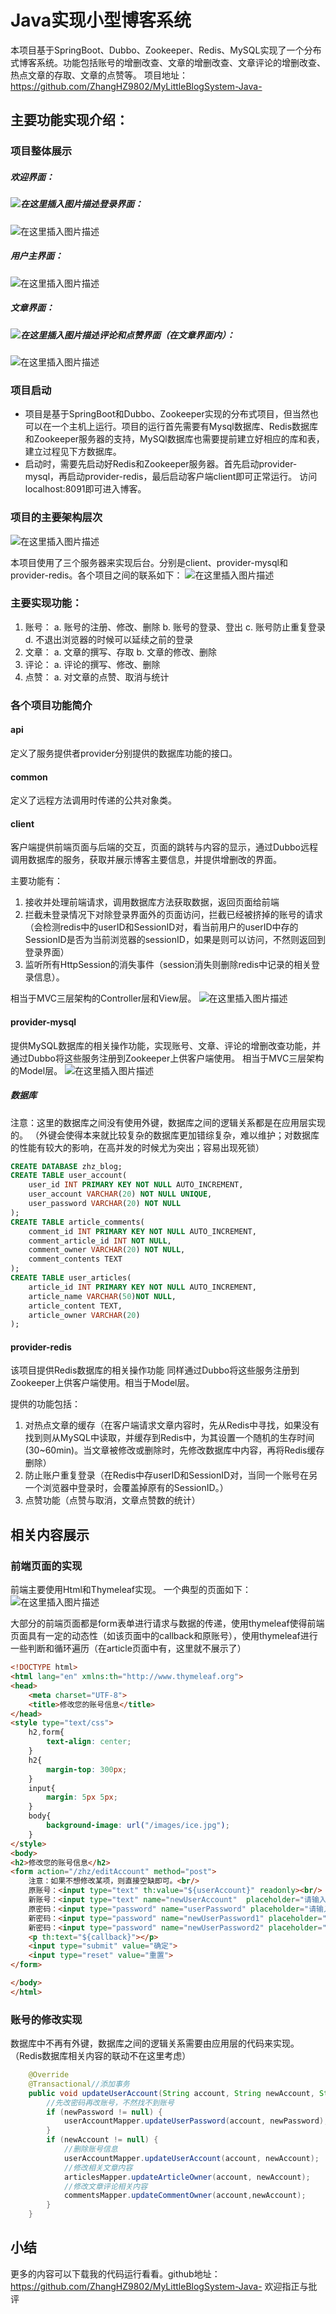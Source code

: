 # Java实现小型博客系统
本项目基于SpringBoot、Dubbo、Zookeeper、Redis、MySQL实现了一个分布式博客系统。功能包括账号的增删改查、文章的增删改查、文章评论的增删改查、热点文章的存取、文章的点赞等。
项目地址：https://github.com/ZhangHZ9802/MyLittleBlogSystem-Java-

## 主要功能实现介绍：
### 项目整体展示
##### 欢迎界面：
##### ![在这里插入图片描述](https://img-blog.csdnimg.cn/20210708220505778.png?x-oss-process=image/watermark,type_ZmFuZ3poZW5naGVpdGk,shadow_10,text_aHR0cHM6Ly9ibG9nLmNzZG4ubmV0L0xvc3RDYXREcmFnb24=,size_16,color_FFFFFF,t_70)登录界面：

![在这里插入图片描述](https://img-blog.csdnimg.cn/20210708220757158.png?x-oss-process=image/watermark,type_ZmFuZ3poZW5naGVpdGk,shadow_10,text_aHR0cHM6Ly9ibG9nLmNzZG4ubmV0L0xvc3RDYXREcmFnb24=,size_16,color_FFFFFF,t_70)

##### 用户主界面：

![在这里插入图片描述](https://img-blog.csdnimg.cn/20210708220835118.png?x-oss-process=image/watermark,type_ZmFuZ3poZW5naGVpdGk,shadow_10,text_aHR0cHM6Ly9ibG9nLmNzZG4ubmV0L0xvc3RDYXREcmFnb24=,size_16,color_FFFFFF,t_70)

##### 文章界面：

##### ![在这里插入图片描述](https://img-blog.csdnimg.cn/20210708220920216.png?x-oss-process=image/watermark,type_ZmFuZ3poZW5naGVpdGk,shadow_10,text_aHR0cHM6Ly9ibG9nLmNzZG4ubmV0L0xvc3RDYXREcmFnb24=,size_16,color_FFFFFF,t_70)评论和点赞界面（在文章界面内）：

![在这里插入图片描述](https://img-blog.csdnimg.cn/202107082214000.png?x-oss-process=image/watermark,type_ZmFuZ3poZW5naGVpdGk,shadow_10,text_aHR0cHM6Ly9ibG9nLmNzZG4ubmV0L0xvc3RDYXREcmFnb24=,size_16,color_FFFFFF,t_70)


### 项目启动
- 项目是基于SpringBoot和Dubbo、Zookeeper实现的分布式项目，但当然也可以在一个主机上运行。项目的运行首先需要有Mysql数据库、Redis数据库和Zookeeper服务器的支持，MySQl数据库也需要提前建立好相应的库和表，建立过程见下方数据库。
- 启动时，需要先启动好Redis和Zookeeper服务器。首先启动provider-mysql，再启动provider-redis，最后启动客户端client即可正常运行。 访问localhost:8091即可进入博客。

### 项目的主要架构层次
![在这里插入图片描述](https://img-blog.csdnimg.cn/20210708210358405.png)

本项目使用了三个服务器来实现后台。分别是client、provider-mysql和provider-redis。各个项目之间的联系如下：
![在这里插入图片描述](https://img-blog.csdnimg.cn/20210708210218725.png?x-oss-process=image/watermark,type_ZmFuZ3poZW5naGVpdGk,shadow_10,text_aHR0cHM6Ly9ibG9nLmNzZG4ubmV0L0xvc3RDYXREcmFnb24=,size_16,color_FFFFFF,t_70)
### 主要实现功能：
1. 账号：
	a. 账号的注册、修改、删除
	b. 账号的登录、登出
	c. 账号防止重复登录
	d. 不退出浏览器的时候可以延续之前的登录
2. 文章：
	a. 文章的撰写、存取
	b. 文章的修改、删除
3. 评论：
	a. 评论的撰写、修改、删除
4. 点赞：
	a. 对文章的点赞、取消与统计
### 各个项目功能简介
#### api
定义了服务提供者provider分别提供的数据库功能的接口。
#### common
定义了远程方法调用时传递的公共对象类。
#### client
客户端提供前端页面与后端的交互，页面的跳转与内容的显示，通过Dubbo远程调用数据库的服务，获取并展示博客主要信息，并提供增删改的界面。

主要功能有：
 1. 接收并处理前端请求，调用数据库方法获取数据，返回页面给前端
 2. 拦截未登录情况下对除登录界面外的页面访问，拦截已经被挤掉的账号的请求（会检测redis中的userID和SessionID对，看当前用户的userID中存的SessionID是否为当前浏览器的sessionID，如果是则可以访问，不然则返回到登录界面）
 3. 监听所有HttpSession的消失事件（session消失则删除redis中记录的相关登录信息）。

相当于MVC三层架构的Controller层和View层。
![在这里插入图片描述](https://img-blog.csdnimg.cn/20210708211001579.png)
#### provider-mysql
提供MySQL数据库的相关操作功能，实现账号、文章、评论的增删改查功能，并通过Dubbo将这些服务注册到Zookeeper上供客户端使用。
相当于MVC三层架构的Model层。
![在这里插入图片描述](https://img-blog.csdnimg.cn/20210708211222939.png)
##### 数据库

注意：这里的数据库之间没有使用外键，数据库之间的逻辑关系都是在应用层实现的。
（外键会使得本来就比较复杂的数据库更加错综复杂，难以维护；对数据库的性能有较大的影响，在高并发的时候尤为突出；容易出现死锁）
```sql
CREATE DATABASE zhz_blog;
CREATE TABLE user_account(
	user_id INT PRIMARY KEY NOT NULL AUTO_INCREMENT,
	user_account VARCHAR(20) NOT NULL UNIQUE,
	user_password VARCHAR(20) NOT NULL
);
CREATE TABLE article_comments(
	comment_id INT PRIMARY KEY NOT NULL AUTO_INCREMENT,
	comment_article_id INT NOT NULL,
	comment_owner VARCHAR(20) NOT NULL,
	comment_contents TEXT
);
CREATE TABLE user_articles(
	article_id INT PRIMARY KEY NOT NULL AUTO_INCREMENT,
	article_name VARCHAR(50)NOT NULL,
	article_content TEXT,
	article_owner VARCHAR(20)
);

```
#### provider-redis
该项目提供Redis数据库的相关操作功能
同样通过Dubbo将这些服务注册到Zookeeper上供客户端使用。相当于Model层。

提供的功能包括：
1. 对热点文章的缓存（在客户端请求文章内容时，先从Redis中寻找，如果没有找到则从MySQL中读取，并缓存到Redis中，为其设置一个随机的生存时间(30~60min)。当文章被修改或删除时，先修改数据库中内容，再将Redis缓存删除）
2. 防止账户重复登录（在Redis中存userID和SessionID对，当同一个账号在另一个浏览器中登录时，会覆盖掉原有的SessionID。）
3. 点赞功能（点赞与取消，文章点赞数的统计）


## 相关内容展示
### 前端页面的实现
前端主要使用Html和Thymeleaf实现。
一个典型的页面如下：
![在这里插入图片描述](https://img-blog.csdnimg.cn/20210708204914309.png?x-oss-process=image/watermark,type_ZmFuZ3poZW5naGVpdGk,shadow_10,text_aHR0cHM6Ly9ibG9nLmNzZG4ubmV0L0xvc3RDYXREcmFnb24=,size_16,color_FFFFFF,t_70)

大部分的前端页面都是form表单进行请求与数据的传递，使用thymeleaf使得前端页面具有一定的动态性（如该页面中的callback和原账号），使用thymeleaf进行一些判断和循环遍历（在article页面中有，这里就不展示了）
```html
<!DOCTYPE html>
<html lang="en" xmlns:th="http://www.thymeleaf.org">
<head>
    <meta charset="UTF-8">
    <title>修改您的账号信息</title>
</head>
<style type="text/css">
    h2,form{
        text-align: center;
    }
    h2{
        margin-top: 300px;
    }
    input{
        margin: 5px 5px;
    }
    body{
        background-image: url("/images/ice.jpg");
    }
</style>
<body>
<h2>修改您的账号信息</h2>
<form action="/zhz/editAccount" method="post">
    注意：如果不想修改某项，则直接空缺即可。<br/>
    原账号：<input type="text" th:value="${userAccount}" readonly><br/>
    新账号：<input type="text" name="newUserAccount"  placeholder="请输入您的新账号"><br/>
    原密码：<input type="password" name="userPassword" placeholder="请输入您的原始密码"><br/>
    新密码：<input type="password" name="newUserPassword1" placeholder="请输入您的新密码"><br/>
    新密码：<input type="password" name="newUserPassword2" placeholder="请再输入您的新密码"><br/>
    <p th:text="${callback}"></p>
    <input type="submit" value="确定">
    <input type="reset" value="重置">
</form>

</body>
</html>
```
### 账号的修改实现
数据库中不再有外键，数据库之间的逻辑关系需要由应用层的代码来实现。
（Redis数据库相关内容的联动不在这里考虑）
```java
	@Override
    @Transactional//添加事务
    public void updateUserAccount(String account, String newAccount, String newPassword) {
        //先改密码再改账号，不然找不到账号
        if (newPassword != null) {
            userAccountMapper.updateUserPassword(account, newPassword);
        }
        if (newAccount != null) {
            //删除账号信息
            userAccountMapper.updateUserAccount(account, newAccount);
            //修改相关文章内容
            articlesMapper.updateArticleOwner(account, newAccount);
            //修改文章评论相关内容
            commentsMapper.updateCommentOwner(account,newAccount);
        }
    }
```
## 小结
更多的内容可以下载我的代码运行看看。github地址：https://github.com/ZhangHZ9802/MyLittleBlogSystem-Java-
欢迎指正与批评